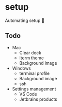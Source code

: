 # setup
Automating setup 🤖

## Todo
- Mac
    - Clear dock
    - Iterm theme
    - Background image
- Windows
    - terminal profile
    - Background image
    - ssh
- Settings management
    - VS Code
    - Jetbrains products